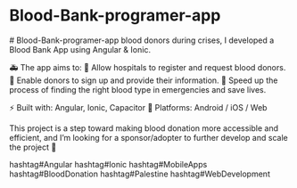 # Blood-Bank-programer-app
#   B l o o d - B a n k - p r o g r a m e r - a p p 
 
  blood donors during crises, I developed a Blood Bank App using Angular & Ionic.

🚑 The app aims to:
🔹 Allow hospitals to register and request blood donors.
🔹 Enable donors to sign up and provide their information.
🔹 Speed up the process of finding the right blood type in emergencies and save lives.

⚡ Built with: Angular, Ionic, Capacitor
📱 Platforms: Android / iOS / Web

This project is a step toward making blood donation more accessible and efficient, and I’m looking for a sponsor/adopter to further develop and scale the project 🙌

hashtag#Angular hashtag#Ionic hashtag#MobileApps hashtag#BloodDonation hashtag#Palestine hashtag#WebDevelopment
